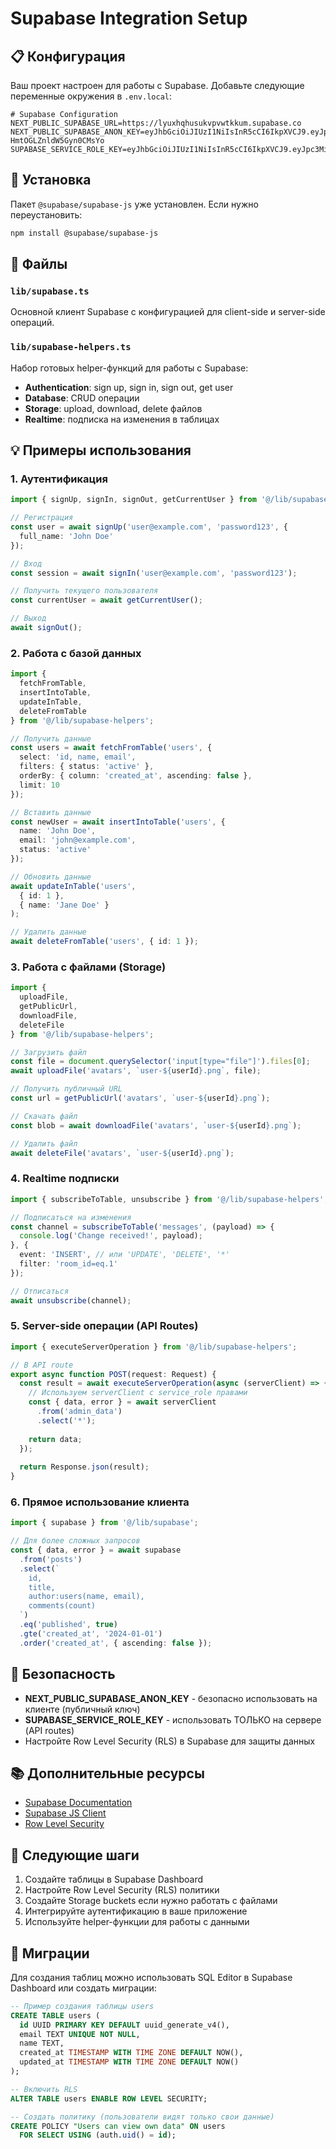 # Supabase Integration Setup

## 📋 Конфигурация

Ваш проект настроен для работы с Supabase. Добавьте следующие переменные окружения в `.env.local`:

```env
# Supabase Configuration
NEXT_PUBLIC_SUPABASE_URL=https://lyuxhqhusukvpvwtkkum.supabase.co
NEXT_PUBLIC_SUPABASE_ANON_KEY=eyJhbGciOiJIUzI1NiIsInR5cCI6IkpXVCJ9.eyJpc3MiOiJzdXBhYmFzZSIsInJlZiI6Imx5dXhocWh1c3VrdnB2d3Rra3VtIiwicm9sZSI6ImFub24iLCJpYXQiOjE3NTkxNzM0MjAsImV4cCI6MjA3NDc0OTQyMH0.JidO0voYsPldgFiaUYwAp-HmtOGLZnldW5Gyn0CMsYo
SUPABASE_SERVICE_ROLE_KEY=eyJhbGciOiJIUzI1NiIsInR5cCI6IkpXVCJ9.eyJpc3MiOiJzdXBhYmFzZSIsInJlZiI6Imx5dXhocWh1c3VrdnB2d3Rra3VtIiwicm9sZSI6InNlcnZpY2Vfcm9sZSIsImlhdCI6MTc1OTE3MzQyMCwiZXhwIjoyMDc0NzQ5NDIwfQ.LkxzPWN_T0jMmwJGwdkYs1Pkw01cYzf_4g4oSdxQcaE
```

## 🚀 Установка

Пакет `@supabase/supabase-js` уже установлен. Если нужно переустановить:

```bash
npm install @supabase/supabase-js
```

## 📁 Файлы

### `lib/supabase.ts`
Основной клиент Supabase с конфигурацией для client-side и server-side операций.

### `lib/supabase-helpers.ts`
Набор готовых helper-функций для работы с Supabase:
- **Authentication**: sign up, sign in, sign out, get user
- **Database**: CRUD операции
- **Storage**: upload, download, delete файлов
- **Realtime**: подписка на изменения в таблицах

## 💡 Примеры использования

### 1. Аутентификация

```typescript
import { signUp, signIn, signOut, getCurrentUser } from '@/lib/supabase-helpers';

// Регистрация
const user = await signUp('user@example.com', 'password123', {
  full_name: 'John Doe'
});

// Вход
const session = await signIn('user@example.com', 'password123');

// Получить текущего пользователя
const currentUser = await getCurrentUser();

// Выход
await signOut();
```

### 2. Работа с базой данных

```typescript
import { 
  fetchFromTable, 
  insertIntoTable, 
  updateInTable, 
  deleteFromTable 
} from '@/lib/supabase-helpers';

// Получить данные
const users = await fetchFromTable('users', {
  select: 'id, name, email',
  filters: { status: 'active' },
  orderBy: { column: 'created_at', ascending: false },
  limit: 10
});

// Вставить данные
const newUser = await insertIntoTable('users', {
  name: 'John Doe',
  email: 'john@example.com',
  status: 'active'
});

// Обновить данные
await updateInTable('users', 
  { id: 1 }, 
  { name: 'Jane Doe' }
);

// Удалить данные
await deleteFromTable('users', { id: 1 });
```

### 3. Работа с файлами (Storage)

```typescript
import { 
  uploadFile, 
  getPublicUrl, 
  downloadFile, 
  deleteFile 
} from '@/lib/supabase-helpers';

// Загрузить файл
const file = document.querySelector('input[type="file"]').files[0];
await uploadFile('avatars', `user-${userId}.png`, file);

// Получить публичный URL
const url = getPublicUrl('avatars', `user-${userId}.png`);

// Скачать файл
const blob = await downloadFile('avatars', `user-${userId}.png`);

// Удалить файл
await deleteFile('avatars', `user-${userId}.png`);
```

### 4. Realtime подписки

```typescript
import { subscribeToTable, unsubscribe } from '@/lib/supabase-helpers';

// Подписаться на изменения
const channel = subscribeToTable('messages', (payload) => {
  console.log('Change received!', payload);
}, {
  event: 'INSERT', // или 'UPDATE', 'DELETE', '*'
  filter: 'room_id=eq.1'
});

// Отписаться
await unsubscribe(channel);
```

### 5. Server-side операции (API Routes)

```typescript
import { executeServerOperation } from '@/lib/supabase-helpers';

// В API route
export async function POST(request: Request) {
  const result = await executeServerOperation(async (serverClient) => {
    // Используем serverClient с service_role правами
    const { data, error } = await serverClient
      .from('admin_data')
      .select('*');
    
    return data;
  });
  
  return Response.json(result);
}
```

### 6. Прямое использование клиента

```typescript
import { supabase } from '@/lib/supabase';

// Для более сложных запросов
const { data, error } = await supabase
  .from('posts')
  .select(`
    id,
    title,
    author:users(name, email),
    comments(count)
  `)
  .eq('published', true)
  .gte('created_at', '2024-01-01')
  .order('created_at', { ascending: false });
```

## 🔐 Безопасность

- **NEXT_PUBLIC_SUPABASE_ANON_KEY** - безопасно использовать на клиенте (публичный ключ)
- **SUPABASE_SERVICE_ROLE_KEY** - использовать ТОЛЬКО на сервере (API routes)
- Настройте Row Level Security (RLS) в Supabase для защиты данных

## 📚 Дополнительные ресурсы

- [Supabase Documentation](https://supabase.com/docs)
- [Supabase JS Client](https://supabase.com/docs/reference/javascript/introduction)
- [Row Level Security](https://supabase.com/docs/guides/auth/row-level-security)

## 🎯 Следующие шаги

1. Создайте таблицы в Supabase Dashboard
2. Настройте Row Level Security (RLS) политики
3. Создайте Storage buckets если нужно работать с файлами
4. Интегрируйте аутентификацию в ваше приложение
5. Используйте helper-функции для работы с данными

## 🔄 Миграции

Для создания таблиц можно использовать SQL Editor в Supabase Dashboard или создать миграции:

```sql
-- Пример создания таблицы users
CREATE TABLE users (
  id UUID PRIMARY KEY DEFAULT uuid_generate_v4(),
  email TEXT UNIQUE NOT NULL,
  name TEXT,
  created_at TIMESTAMP WITH TIME ZONE DEFAULT NOW(),
  updated_at TIMESTAMP WITH TIME ZONE DEFAULT NOW()
);

-- Включить RLS
ALTER TABLE users ENABLE ROW LEVEL SECURITY;

-- Создать политику (пользователи видят только свои данные)
CREATE POLICY "Users can view own data" ON users
  FOR SELECT USING (auth.uid() = id);
```
